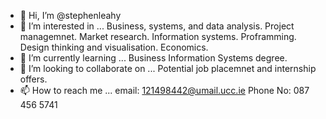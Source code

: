 - 👋 Hi, I’m @stephenleahy
- 👀 I’m interested in ... Business, systems, and data analysis. Project managemnet. Market research. Information systems. Proframming. Design thinking and visualisation. Economics. 
- 🌱 I’m currently learning ... Business Information Systems degree.
- 💞️ I’m looking to collaborate on ... Potential job placemnet and internship offers.
- 📫 How to reach me ... email: 121498442@umail.ucc.ie  Phone No: 087 456 5741

<!---
stephenleahy/stephenleahy is a ✨ special ✨ repository because its `README.md` (this file) appears on your GitHub profile.
You can click the Preview link to take a look at your changes.
--->
